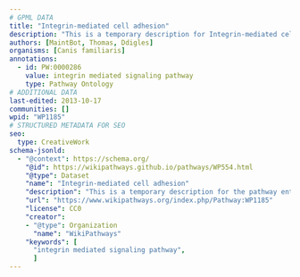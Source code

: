 ```yaml
---
# GPML DATA
title: "Integrin-mediated cell adhesion"
description: "This is a temporary description for Integrin-mediated cell adhesion"
authors: [MaintBot, Thomas, Ddigles]
organisms: [Canis familiaris]
annotations:
  - id: PW:0000286
    value: integrin mediated signaling pathway
    type: Pathway Ontology
# ADDITIONAL DATA
last-edited: 2013-10-17
communities: []
wpid: "WP1185"
# STRUCTURED METADATA FOR SEO
seo:
  type: CreativeWork
schema-jsonld:
  - "@context": https://schema.org/
    "@id": https://wikipathways.github.io/pathways/WP554.html
    "@type": Dataset
    "name": "Integrin-mediated cell adhesion"
    "description": "This is a temporary description for the pathway entitled: Integrin-mediated cell adhesion"
    "url": "https://www.wikipathways.org/index.php/Pathway:WP1185"
    "license": CC0
    "creator":
    - "@type": Organization
      "name": "WikiPathways"
    "keywords": [
      "integrin mediated signaling pathway",
      ]
---
```

